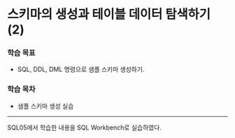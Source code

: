 # 스키마의 생성과 테이블 데이터 탐색하기 (2)
### 학습 목표  
* SQL, DDL, DML 명령으로 샘플 스키마 생성하기.  
### 학습 목차  
* 샘플 스키마 생성 실습  
***
SQL05에서 학습한 내용을 SQL Workbench로 실습하였다.
